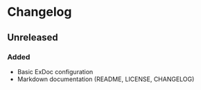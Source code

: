 # Changelog

## Unreleased

### Added

- Basic ExDoc configuration
- Markdown documentation (README, LICENSE, CHANGELOG)
